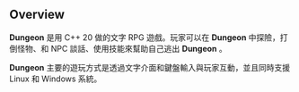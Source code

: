 ## Overview

**Dungeon** 是用 C++ 20 做的文字 RPG 遊戲。玩家可以在 **Dungeon** 中探險，打倒怪物、和 NPC 談話、使用技能來幫助自己逃出 **Dungeon** 。

**Dungeon** 主要的遊玩方式是透過文字介面和鍵盤輸入與玩家互動，並且同時支援 Linux 和 Windows 系統。
